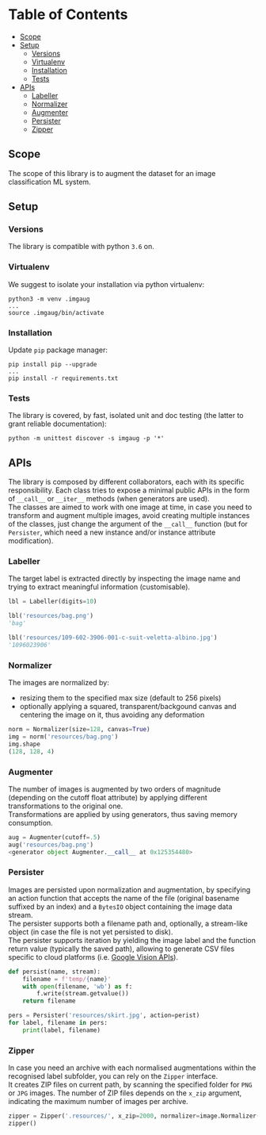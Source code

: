# Table of Contents

* [Scope](#scope)
* [Setup](#setup)
  * [Versions](#versions)
  * [Virtualenv](#virtualenv)
  * [Installation](#installation)
  * [Tests](#tests)
* [APIs](#apis)
  * [Labeller](#labeller)
  * [Normalizer](#normalizer)
  * [Augmenter](#augmenter)
  * [Persister](#persister)
  * [Zipper](#zipper)


## Scope
The scope of this library is to augment the dataset for an image classification ML system.

## Setup

### Versions
The library is compatible with python `3.6` on.

### Virtualenv
We suggest to isolate your installation via python virtualenv:
```shell
python3 -m venv .imgaug
...
source .imgaug/bin/activate
```

### Installation
Update `pip` package manager:
```shell
pip install pip --upgrade
...
pip install -r requirements.txt
```

### Tests
The library is covered, by fast, isolated unit and doc testing (the latter to grant reliable documentation):
```shell
python -m unittest discover -s imgaug -p '*'
```

## APIs
The library is composed by different collaborators, each with its specific responsibility.
Each class tries to expose a minimal public APIs in the form of `__call__` or `__iter__` methods (when generators are used).  
The classes are aimed to work with one image at time, in case you need to transform and augment multiple images, avoid creating multiple instances of the classes, just change the argument of the `__call__` function (but for `Persister`, which need a new instance and/or instance attribute modification).

### Labeller
The target label is extracted directly by inspecting the image name and trying to extract meaningful information (customisable).

```python
lbl = Labeller(digits=10)

lbl('resources/bag.png')
'bag'

lbl('resources/109-602-3906-001-c-suit-veletta-albino.jpg')
'1096023906'
```

### Normalizer
The images are normalized by:
- resizing them to the specified max size (default to 256 pixels)
- optionally applying a squared, transparent/backgound canvas and centering the image on it, thus avoiding any deformation

```python
norm = Normalizer(size=128, canvas=True)
img = norm('resources/bag.png')
img.shape
(128, 128, 4)
```

### Augmenter
The number of images is augmented by two orders of magnitude (depending on the cutoff float attribute) by applying different transformations to the original one.  
Transformations are applied by using generators, thus saving memory consumption.

```python
aug = Augmenter(cutoff=.5)
aug('resources/bag.png')
<generator object Augmenter.__call__ at 0x125354480>
```

### Persister
Images are persisted upon normalization and augmentation, by specifying an action function that accepts the name of the file (original basename suffixed by an index) and a `BytesIO` object containing the image data stream.  
The persister supports both a filename path and, optionally, a stream-like object (in case the file is not yet persisted to disk).  
The persister supports iteration by yielding the image label and the function return value (typically the saved path), allowing to generate CSV files specific to cloud platforms (i.e. [Google Vision APIs](https://cloud.google.com/vision/automl/docs/prepare)).

```python
def persist(name, stream):
    filename = f'temp/{name}'
    with open(filename, 'wb') as f:
        f.write(stream.getvalue())
    return filename

pers = Persister('resources/skirt.jpg', action=perist)
for label, filename in pers:
    print(label, filename)
```

### Zipper
In case you need an archive with each normalised augmentations within the recognised label subfolder, you can rely on the `Zipper` interface.  
It creates ZIP files on current path, by scanning the specified folder for `PNG` or `JPG` images. The number of ZIP files depends on the `x_zip` argument, indicating the maximum number of images per archive.

```python
zipper = Zipper('.resources/', x_zip=2000, normalizer=image.Normalizer(16), augmenter=image.Augmenter(.05))
zipper()
```
